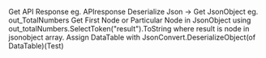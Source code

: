 Get API Response eg. APIresponse
Deserialize Json -> Get JsonObject eg. out_TotalNumbers
Get First Node or Particular Node in JsonObject using out_totalNumbers.SelectToken("result").ToString where result is node in jsonobject array.
Assign DataTable with JsonConvert.DeserializeObject(of DataTable)(Test)

